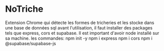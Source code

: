# NoTriche
Extension Chrome qui détecte les formes de tricheries et les stocke dans une base de données sql
avant l'utilisation, il faut installer des packages tels que express, cors et supabase. Il est important d'avoir node installé sur sa machine.
les commandes:
npm init -y
npm i express
npm i cors
npm i @supabase/supabase-js
